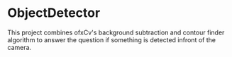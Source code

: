 # ObjectDetector
This project combines ofxCv's background subtraction and contour finder algorithm to answer the question if something is detected infront of the camera.
